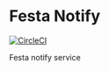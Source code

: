 # Festa Notify

[![CircleCI](https://circleci.com/gh/y0c/festa-notify.svg?style=svg)](https://circleci.com/gh/y0c/festa-notify)

Festa notify service
